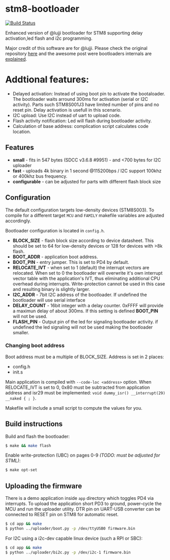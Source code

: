 # stm8-bootloader 
[![Build Status](https://travis-ci.org/ludiazv/stm8-bootloader.svg?branch=master)](https://travis-ci.org/ludiazv/stm8-bootloader)

Enhanced version of @lujji bootloader for STM8 supporting delay activation,led flash and i2c programming.

Major credit of this software are for @lujji. Please check the original repository [here](https://github.com/lujji/stm8-bootloader) and the awesome post were bootloaders internals are [explained](https://lujji.github.io/blog/serial-bootloader-for-stm8).


# Addtional features:

 * Delayed activation: Instead of using boot pin to activate the bootaloader. The bootloader waits arround 300ms for activation (serial or I2C activity). Parts such STM8S001J3 have limited number of pins and no reset pin. Delay activation is usefull in this scenario.
 * I2C upload: Use I2C instead of uart to upload code.
 * Flash activity notification: Led will flash during bootloader activity.
 * Calculation of base address: complication script calculates code location.


## Features

* **small** - fits in 547 bytes (SDCC v3.6.8 #9951) - and <700 bytes for I2C uploader
* **fast** - uploads 4k binary in 1 second @115200bps / I2C support 100khz or 400khz bus frequency.
* **configurable** - can be adjusted for parts with different flash block size

## Configuration

The default configuration targets low-density devices (STM8S003). To compile for a different target `MCU` and `FAMILY` makefile variables are adjusted accordingly.

Bootloader configuration is located in `config.h`.
* **BLOCK_SIZE** - flash block size according to device datasheet. This should be set to 64 for low-density devices or 128 for devices with >8k flash.
* **BOOT_ADDR** - application boot address.
* **BOOT_PIN** - entry jumper. This is set to PD4 by default.
* **RELOCATE_IVT** - when set to 1 (default) the interrupt vectors are relocated. When set to 0 the bootloader will overwrite it's own interrupt vector table with the application's IVT, thus eliminating additional CPU overhead during interrupts. Write-protection cannot be used in this case and resulting binary is slightly larger.
* **I2C_ADDR** - 7bit I2C address of the bootloader. If undefined the bootloader will use serial interface
* **DELAY_COUNT** - 16bit integer with a delay counter. 0xFFFF will provide a maximun delay of about 300ms. If this setting is defined **BOOT_PIN** will not be used.
* **FLASH_PIN** - Output pin of the led for signaling bootloader activity. if undefined the led signaling will not be used making the bootloader smaller.

### Changing boot address
Boot address must be a multiple of BLOCK_SIZE. Address is set in 2 places:
 * config.h
 * init.s

Main application is compiled with `--code-loc <address>` option. When RELOCATE_IVT is set to 0, 0x80 must be subtracted from application address and isr29 must be implemented: `void dummy_isr() __interrupt(29) __naked { ; }`.

Makefile will include a small script to compute the values for you.


## Build instructions
Build and flash the bootloader:

``` bash
$ make && make flash
```

Enable write-protection (UBC) on pages 0-9 _(TODO: must be adjusted for STML)_:

``` bash
$ make opt-set
```

## Uploading the firmware

There is a demo application inside `app` directory which toggles PD4 via interrupts. To upload the application short PD3 to ground, power-cycle the MCU and run the uploader utility. DTR pin on UART-USB converter can be connected to RESET pin on STM8 for automatic reset.

``` bash
$ cd app && make
$ python ../uploader/boot.py -p /dev/ttyUSB0 firmware.bin
```

For I2C using a i2c-dev capable linux device (such a RPI or SBC):

``` bash
$ cd app && make
$ python ../uploader/bi2c.py -p /dev/i2c-1 firmware.bin

```
